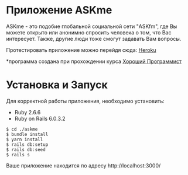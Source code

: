 # Приложение ASKme

ASKme - это подобие глобальной социальной сети "ASKfm", где Вы можете открыто или анонимно спросить человека о том, что Вас интересует. Также, другие люди тоже смогут задавать Вам вопросы. 

Протестировать приложение можно перейдя сюда: [Heroku](http://bigask.herokuapp.com/)

*программа создана при прохождении курса [Хороший Программист](https://goodprogrammer.ru/)

# Установка и Запуск
Для корректной работы приложения, необходимо установить:
* Ruby 2.6.6
* Ruby on Rails 6.0.3.2
```$ git clone git@github.com:bekushka/askme.git
$ cd ./askme
$ bundle install
$ yarn install
$ rails db:setup
$ rails db:seed
$ rails s
```

Ваше приложение находится по адресу http://localhost:3000/

